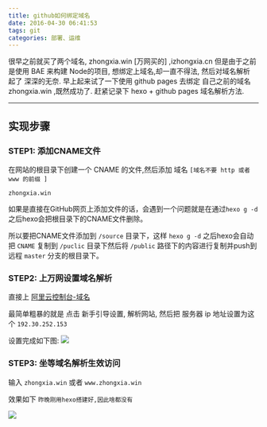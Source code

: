 ```yaml
---
title: github如何绑定域名
date: 2016-04-30 06:41:53
tags: git
categories: 部署、运维
---
```

很早之前就买了两个域名, zhongxia.win [万网买的] ,izhongxia.cn 但是由于之前是使用 BAE 来构建 Node的项目, 想绑定上域名,却一直不得法, 然后对域名解析 起了 深深的无奈. 
早上起来试了一下使用 github pages 去绑定 自己之前的域名 zhongxia.win ,既然成功了. 赶紧记录下 hexo + github pages 域名解析方法. 
<!--more-->
---

## 实现步骤

### STEP1: 添加CNAME文件

在网站的根目录下创建一个 CNAME 的文件,然后添加 域名 `[域名不要 http 或者 www 的前缀 ]`
```
zhongxia.win
```
如果是直接在GitHub网页上添加文件的话，会遇到一个问题就是在通过`hexo g -d`之后hexo会把根目录下的CNAME文件删除。

所以要把CNAME文件添加到 `/source` 目录下，这样 `hexo g -d` 之后hexo会自动把 `CNAME` 复制到 `/puclic` 目录下然后将 `/public` 路径下的内容进行复制并push到远程 `master` 分支的根目录下。



### STEP2: 上万网设置域名解析

直接上 [阿里云控制台-域名](https://dc.aliyun.com/tcparse/dns.htm?init=false&dtoken=ugM-vg1OlBao1QhoL)

最简单粗暴的就是 点击 新手引导设置, 解析网站, 然后把 服务器 ip 地址设置为这个  `192.30.252.153` 

设置完成如下图:
![](/uploads/github-hexo-yuming.png)


### STEP3: 坐等域名解析生效访问
输入 `zhongxia.win`  或者 `www.zhongxia.win`

效果如下 `昨晚刚用hexo搭建好,因此啥都没有`

![](/uploads/QQ20160430-0.png)



